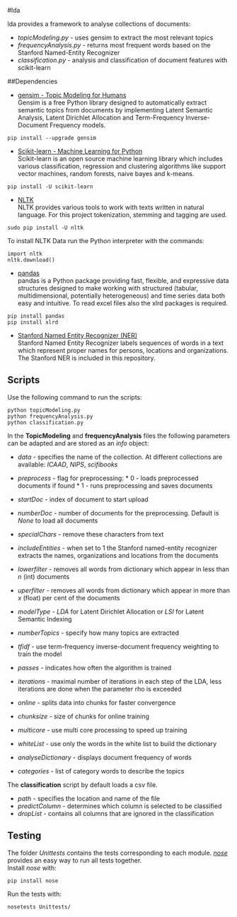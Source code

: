 #lda

lda provides a framework to analyse collections of documents:
 * *topicModeling.py* - uses gensim to extract the most relevant topics
 * *frequencyAnalysis.py* - returns most frequent words based on the Stanford Named-Entity Recognizer
 * *classification.py* - analysis and classification of document features with scikit-learn
 
##Dependencies

* [gensim - Topic Modeling for Humans](https://radimrehurek.com/gensim/install.html) <br />
Gensim is a free Python library designed to automatically extract semantic topics from documents by implementing Latent Semantic Analysis, Latent Dirichlet Allocation and Term-Frequency Inverse-Document Frequency models.
```
pip install --upgrade gensim
```
* [Scikit-learn - Machine Learning for Python](http://scikit-learn.org/stable/install.html) <br />
Scikit-learn is an open source machine learning library which includes various classification, regression and clustering algorithms like support vector machines, random forests, naive bayes and k-means.
```
pip install -U scikit-learn
```
* [NLTK](http://www.nltk.org/install.html) <br />
NLTK provides various tools to work with texts written in natural language. For this project tokenization, stemming and tagging are used.
```
sudo pip install -U nltk
``` 

To install NLTK Data run the Python interpreter with the commands:
```
import nltk
nltk.download()
```
* [pandas](http://pandas.pydata.org/pandas-docs/stable/install.html) <br />
pandas is a Python package providing fast, flexible, and expressive data structures designed to make working with structured (tabular, multidimensional, potentially heterogeneous) and time series data both easy and intuitive. To read excel files also the xlrd packages is required.
```
pip install pandas
pip install xlrd
```
* [Stanford Named Entity Recognizer (NER)](http://nlp.stanford.edu/software/CRF-NER.shtml) <br />
Stanford Named Entity Recognizer labels sequences of words in a text which represent proper names for persons, locations and organizations. The Stanford NER is included in this repository.


## Scripts
Use the following command to run the scripts:
```
python topicModeling.py
python frequencyAnalysis.py
python classification.py
```
In the **TopicModeling** and **frequencyAnalysis** files the following parameters can be adapted and are stored as an *info* object:
* *data* - specifies the name of the collection. At different collections are available: *ICAAD*, *NIPS*, *scifibooks*
* *preprocess* - flag for preprocessing: * 0 - loads preprocessed documents if found * 1 - runs preprocessing and saves documents
* *startDoc* - index of document to start upload
* *numberDoc* - number of documents for the preprocessing. Default is *None* to load all documents
* *specialChars* - remove these characters from text
* *includeEntities* - when set to 1 the Stanford named-entity recognizer extracts the names, organizations and locations from the documents
* *lowerfilter* - removes all words from dictionary which appear in less than *n* (int) documents
* *uperfilter* - removes all words from dictionary which appear in more than *x* (float) per cent of the documents
* *modelType* - *LDA* for Latent Dirichlet Allocation or *LSI* for Latent Semantic Indexing
* *numberTopics* - specify how many topics are extracted
* *tfidf* - use term-frequency inverse-document frequency weighting to train the model
* *passes* - indicates how often the algorithm is trained
* *iterations* - maximal number of iterations in each step of the LDA, less iterations are done when the parameter rho is exceeded
* *online* - splits data into chunks for faster convergence
* *chunksize* - size of chunks for online training
* *multicore* - use multi core processing to speed up training


* *whiteList* - use only the words in the white list to build the dictionary 
* *analyseDictionary* - displays document frequency of words
* *categories* - list of category words to describe the topics


The **classification** script by default loads a csv file.
* *path* - specifies the location and name of the file
* *predictColumn* - determines which column is selected to be classified
* *dropList* - contains all columns that are ignored in the classification


## Testing
The folder *Unittests* contains the tests corresponding to each module. [*nose*](http://nose.readthedocs.org/) provides an easy way to run all tests together. <br  />
Install *nose* with:
```
pip install nose
```
Run the tests with:
```
nosetests Unittests/
```
